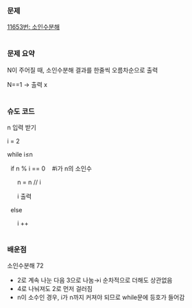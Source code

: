 ### 문제

[11653번: 소인수분해](https://www.acmicpc.net/problem/11653)
<br><br>

### 문제 요약

N이 주어질 때, 소인수분해 결과를 한줄씩 오름차순으로 출력

N==1 → 출력 x 
<br><br>

### 슈도 코드

n 입력 받기

i = 2

while i≤n

&nbsp;&nbsp;if n % i == 0  &nbsp;&nbsp;&nbsp;#i가 n의 소인수

&nbsp;&nbsp;&nbsp;&nbsp;&nbsp;&nbsp;n = n // i

&nbsp;&nbsp;&nbsp;&nbsp;&nbsp;&nbsp;i 출력

&nbsp;&nbsp;else

&nbsp;&nbsp;&nbsp;&nbsp;&nbsp;&nbsp;i ++
<br><br>

### 배운점

소인수분해 72

- 2로 계속 나눈 다음 3으로 나눔→i 순차적으로 더해도 상관없음
- 4로 나눠져도 2로 먼저 걸러짐
- n이 소수인 경우, i가 n까지 커져야 되므로 while문에 등호가 들어감